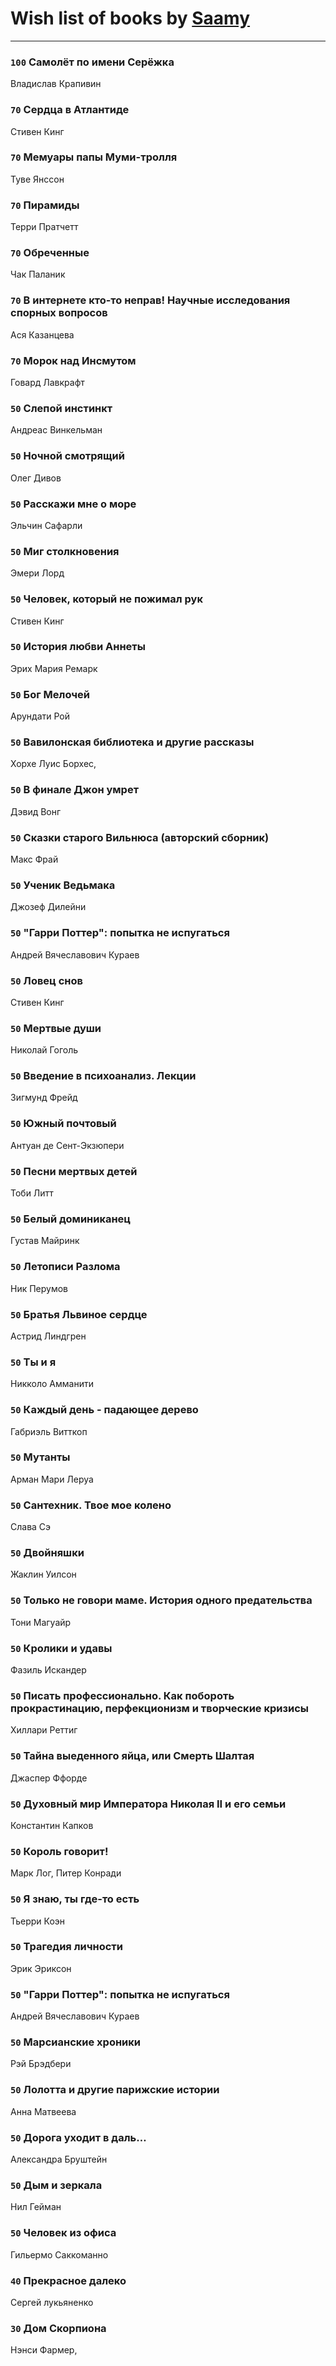 # Wish list of books by [Saamy](http://vk.com/id115226508)
---

### `100` Самолёт по имени Серёжка
Владислав Крапивин

### `70` Сердца в Атлантиде
Стивен Кинг

### `70` Мемуары папы Муми-тролля
Туве Янссон

### `70` Пирамиды
Терри Пратчетт

### `70` Обреченные
Чак Паланик

### `70` В интернете кто-то неправ! Научные исследования спорных вопросов
Ася Казанцева

### `70` Морок над Инсмутом
Говард Лавкрафт

### `50` Слепой инстинкт
Андреас Винкельман

### `50` Ночной смотрящий
Олег Дивов

### `50` Расскажи мне о море
Эльчин Сафарли

### `50` Миг столкновения
Эмери Лорд

### `50` Человек, который не пожимал рук
Стивен Кинг

### `50` История любви Аннеты
Эрих Мария Ремарк

### `50` Бог Мелочей
Арундати Рой

### `50` Вавилонская библиотека и другие рассказы
Хорхе Луис Борхес,

### `50` В финале Джон умрет
Дэвид Вонг

### `50` Сказки старого Вильнюса (авторский сборник)
Макс Фрай

### `50` Ученик Ведьмака
Джозеф Дилейни

### `50` "Гарри Поттер": попытка не испугаться
Андрей Вячеславович Кураев

### `50` Ловец снов
Стивен Кинг

### `50` Мертвые души
Николай Гоголь

### `50` Введение в психоанализ. Лекции
Зигмунд Фрейд

### `50` Южный почтовый
Антуан де Сент-Экзюпери

### `50` Песни мертвых детей
Тоби Литт

### `50` Белый доминиканец
Густав Майринк

### `50` Летописи Разлома
Ник Перумов

### `50` Братья Львиное сердце
Астрид Линдгрен

### `50` Ты и я
Никколо Амманити

### `50` Каждый день - падающее дерево
Габриэль Витткоп

### `50` Мутанты
Арман Мари Леруа

### `50` Сантехник. Твое мое колено
Слава Сэ

### `50` Двойняшки
Жаклин Уилсон

### `50` Только не говори маме. История одного предательства
Тони Магуайр

### `50` Кролики и удавы
Фазиль Искандер

### `50` Писать профессионально. Как побороть прокрастинацию, перфекционизм и творческие кризисы
Хиллари Реттиг

### `50` Тайна выеденного яйца, или Смерть Шалтая
Джаспер Ффорде

### `50` Духовный мир Императора Николая II и его семьи
Константин Капков

### `50` Король говорит!
Марк Лог, Питер Конради

### `50` Я знаю, ты где-то есть
Тьерри Коэн

### `50` Трагедия личности
Эрик Эриксон

### `50` "Гарри Поттер": попытка не испугаться
Андрей Вячеславович Кураев

### `50` Марсианские хроники
Рэй Брэдбери

### `50` Лолотта и другие парижские истории
Анна Матвеева

### `50` Дорога уходит в даль…
Александра Бруштейн

### `50` Дым и зеркала
Нил Гейман

### `50` Человек из офиса
Гильермо Саккоманно

### `40` Прекрасное далеко
Сергей лукьяненко

### `30` Дом Скорпиона
Нэнси Фармер,

